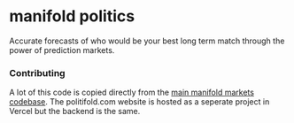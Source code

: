 # manifold politics

Accurate forecasts of who would be your best long term match through the power of prediction markets.

### Contributing

A lot of this code is copied directly from the [main manifold markets codebase][manifold]. The politifold.com website is hosted as a seperate project in Vercel but the backend is the same.

[manifold]: ../README.md
